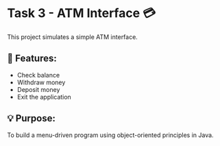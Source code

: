 # Task 3 - ATM Interface 💳

This project simulates a simple ATM interface.

## 🔹 Features:
- Check balance
- Withdraw money
- Deposit money
- Exit the application

## 💡 Purpose:
To build a menu-driven program using object-oriented principles in Java.
